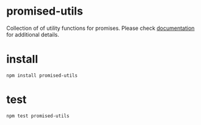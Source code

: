promised-utils
==============

Collection of of utility functions for promises.
Please check [documentation] for additional details.

# install #

    npm install promised-utils

# test #

    npm test promised-utils

[documentation]:http://forbeslindesay.github.com/promised-utils/docs/promised-utils.html
